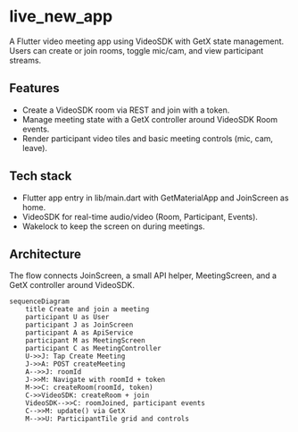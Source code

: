 # live_new_app

A Flutter video meeting app using VideoSDK with GetX state management. Users can create or join rooms, toggle mic/cam, and view participant streams.

## Features

- Create a VideoSDK room via REST and join with a token.
- Manage meeting state with a GetX controller around VideoSDK Room events.
- Render participant video tiles and basic meeting controls (mic, cam, leave).

## Tech stack

- Flutter app entry in lib/main.dart with GetMaterialApp and JoinScreen as home.
- VideoSDK for real-time audio/video (Room, Participant, Events).
- Wakelock to keep the screen on during meetings.

## Architecture

The flow connects JoinScreen, a small API helper, MeetingScreen, and a GetX controller around VideoSDK.

```mermaid
sequenceDiagram
    title Create and join a meeting
    participant U as User
    participant J as JoinScreen
    participant A as ApiService
    participant M as MeetingScreen
    participant C as MeetingController
    U->>J: Tap Create Meeting
    J->>A: POST createMeeting
    A-->>J: roomId
    J->>M: Navigate with roomId + token
    M->>C: createRoom(roomId, token)
    C->>VideoSDK: createRoom + join
    VideoSDK-->>C: roomJoined, participant events
    C-->>M: update() via GetX
    M-->>U: ParticipantTile grid and controls
